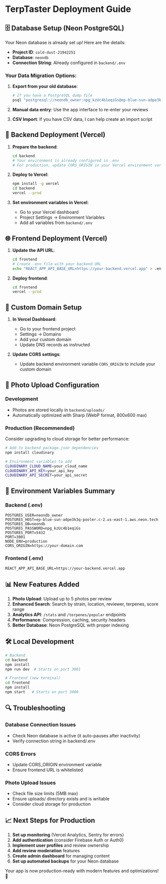 # TerpTaster Deployment Guide

## 🗄️ Database Setup (Neon PostgreSQL)

Your Neon database is already set up! Here are the details:

- **Project ID**: `cold-dust-21942251`
- **Database**: `neondb`
- **Connection String**: Already configured in `backend/.env`

### Your Data Migration Options:

1. **Export from your old database**:

   ```bash
   # If you have a PostgreSQL dump file
   psql "postgresql://neondb_owner:npg_kzUc4b1eqiGs@ep-blue-sun-adpe3k3q-pooler.c-2.us-east-1.aws.neon.tech/neondb?sslmode=require" < your_backup.sql
   ```

2. **Manual data entry**: Use the app interface to re-enter your reviews

3. **CSV Import**: If you have CSV data, I can help create an import script

## 🚀 Backend Deployment (Vercel)

1. **Prepare the backend**:

   ```bash
   cd backend
   # Your environment is already configured in .env
   # For production, update CORS_ORIGIN in your Vercel environment variables
   ```

2. **Deploy to Vercel**:

   ```bash
   npm install -g vercel
   cd backend
   vercel --prod
   ```

3. **Set environment variables in Vercel**:
   - Go to your Vercel dashboard
   - Project Settings → Environment Variables
   - Add all variables from `backend/.env`

## 🌐 Frontend Deployment (Vercel)

1. **Update the API URL**:

   ```bash
   cd frontend
   # Create .env file with your backend URL
   echo "REACT_APP_API_BASE_URL=https://your-backend.vercel.app" > .env
   ```

2. **Deploy frontend**:
   ```bash
   cd frontend
   vercel --prod
   ```

## 🔗 Custom Domain Setup

1. **In Vercel Dashboard**:
   - Go to your frontend project
   - Settings → Domains
   - Add your custom domain
   - Update DNS records as instructed

2. **Update CORS settings**:
   - Update backend environment variable `CORS_ORIGIN` to include your custom domain

## 📸 Photo Upload Configuration

### Development

- Photos are stored locally in `backend/uploads/`
- Automatically optimized with Sharp (WebP format, 800x600 max)

### Production (Recommended)

Consider upgrading to cloud storage for better performance:

```bash
# Add to backend package.json dependencies
npm install cloudinary

# Environment variables to add
CLOUDINARY_CLOUD_NAME=your_cloud_name
CLOUDINARY_API_KEY=your_api_key
CLOUDINARY_API_SECRET=your_api_secret
```

## 🔧 Environment Variables Summary

### Backend (.env)

```
POSTGRES_USER=neondb_owner
POSTGRES_HOST=ep-blue-sun-adpe3k3q-pooler.c-2.us-east-1.aws.neon.tech
POSTGRES_DB=neondb
POSTGRES_PASSWORD=npg_kzUc4b1eqiGs
POSTGRES_PORT=5432
PORT=3001
NODE_ENV=production
CORS_ORIGIN=https://your-domain.com
```

### Frontend (.env)

```
REACT_APP_API_BASE_URL=https://your-backend.vercel.app
```

## 📊 New Features Added

1. **Photo Upload**: Upload up to 5 photos per review
2. **Enhanced Search**: Search by strain, location, reviewer, terpenes, score range
3. **Analytics API**: `/stats` and `/terpenes/popular` endpoints
4. **Performance**: Compression, caching, security headers
5. **Better Database**: Neon PostgreSQL with proper indexing

## 🛠️ Local Development

```bash
# Backend
cd backend
npm install
npm run dev  # Starts on port 3001

# Frontend (new terminal)
cd frontend
npm install
npm start   # Starts on port 3000
```

## 🔍 Troubleshooting

### Database Connection Issues

- Check Neon database is active (it auto-pauses after inactivity)
- Verify connection string in backend/.env

### CORS Errors

- Update CORS_ORIGIN environment variable
- Ensure frontend URL is whitelisted

### Photo Upload Issues

- Check file size limits (5MB max)
- Ensure uploads/ directory exists and is writable
- Consider cloud storage for production

## 📈 Next Steps for Production

1. **Set up monitoring** (Vercel Analytics, Sentry for errors)
2. **Add authentication** (consider Firebase Auth or Auth0)
3. **Implement user profiles** and review ownership
4. **Add review moderation** features
5. **Create admin dashboard** for managing content
6. **Set up automated backups** for your Neon database

Your app is now production-ready with modern features and optimizations! 🎉
